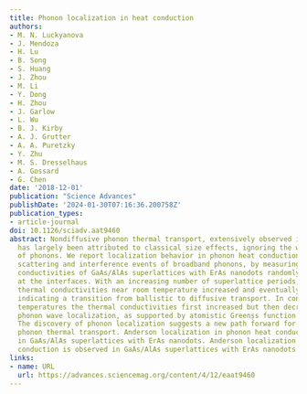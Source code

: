 ```yaml
---
title: Phonon localization in heat conduction
authors:
- M. N. Luckyanova
- J. Mendoza
- H. Lu
- B. Song
- S. Huang
- J. Zhou
- M. Li
- Y. Dong
- H. Zhou
- J. Garlow
- L. Wu
- B. J. Kirby
- A. J. Grutter
- A. A. Puretzky
- Y. Zhu
- M. S. Dresselhaus
- A. Gossard
- G. Chen
date: '2018-12-01'
publication: "Science Advances"
publishDate: '2024-01-30T07:16:36.200758Z'
publication_types:
- article-journal
doi: 10.1126/sciadv.aat9460
abstract: Nondiffusive phonon thermal transport, extensively observed in nanostructures,
  has largely been attributed to classical size effects, ignoring the wave nature
  of phonons. We report localization behavior in phonon heat conduction due to multiple
  scattering and interference events of broadband phonons, by measuring the thermal
  conductivities of GaAs/AlAs superlattices with ErAs nanodots randomly distributed
  at the interfaces. With an increasing number of superlattice periods, the measured
  thermal conductivities near room temperature increased and eventually saturated,
  indicating a transition from ballistic to diffusive transport. In contrast, at cryogenic
  temperatures the thermal conductivities first increased but then decreased, signaling
  phonon wave localization, as supported by atomistic Greenșs function simulations.
  The discovery of phonon localization suggests a new path forward for engineering
  phonon thermal transport. Anderson localization in phonon heat conduction is observed
  in GaAs/AlAs superlattices with ErAs nanodots. Anderson localization in phonon heat
  conduction is observed in GaAs/AlAs superlattices with ErAs nanodots.
links:
- name: URL
  url: https://advances.sciencemag.org/content/4/12/eaat9460
---
```

